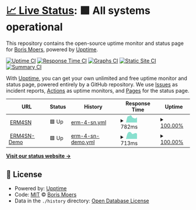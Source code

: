 # [📈 Live Status](https://bmoers.github.io/upptime): <!--live status--> **🟩 All systems operational**

This repository contains the open-source uptime monitor and status page for [Boris Moers](https://bmoers.github.io/upptime), powered by [Upptime](https://github.com/upptime/upptime).

[![Uptime CI](https://github.com/bmoers/upptime/workflows/Uptime%20CI/badge.svg)](https://github.com/bmoers/upptime/actions?query=workflow%3A%22Uptime+CI%22)
[![Response Time CI](https://github.com/bmoers/upptime/workflows/Response%20Time%20CI/badge.svg)](https://github.com/bmoers/upptime/actions?query=workflow%3A%22Response+Time+CI%22)
[![Graphs CI](https://github.com/bmoers/upptime/workflows/Graphs%20CI/badge.svg)](https://github.com/bmoers/upptime/actions?query=workflow%3A%22Graphs+CI%22)
[![Static Site CI](https://github.com/bmoers/upptime/workflows/Static%20Site%20CI/badge.svg)](https://github.com/bmoers/upptime/actions?query=workflow%3A%22Static+Site+CI%22)
[![Summary CI](https://github.com/bmoers/upptime/workflows/Summary%20CI/badge.svg)](https://github.com/bmoers/upptime/actions?query=workflow%3A%22Summary+CI%22)

With [Upptime](https://upptime.js.org), you can get your own unlimited and free uptime monitor and status page, powered entirely by a GitHub repository. We use [Issues](https://github.com/bmoers/upptime/issues) as incident reports, [Actions](https://github.com/bmoers/upptime/actions) as uptime monitors, and [Pages](https://bmoers.github.io/upptime) for the status page.

<!--start: status pages-->
<!-- This summary is generated by Upptime (https://github.com/upptime/upptime) -->
<!-- Do not edit this manually, your changes will be overwritten -->
<!-- prettier-ignore -->
| URL | Status | History | Response Time | Uptime |
| --- | ------ | ------- | ------------- | ------ |
| <img alt="" src="https://icons.duckduckgo.com/ip3/erm4sn.com.ico" height="13"> [ERM4SN](https://erm4sn.com) | 🟩 Up | [erm-4-sn.yml](https://github.com/bmoers/upptime/commits/HEAD/history/erm-4-sn.yml) | <details><summary><img alt="Response time graph" src="./graphs/erm-4-sn/response-time-week.png" height="20"> 782ms</summary><br><a href="https://bmoers.github.io/upptime/history/erm-4-sn"><img alt="Response time 851" src="https://img.shields.io/endpoint?url=https%3A%2F%2Fraw.githubusercontent.com%2Fbmoers%2Fupptime%2FHEAD%2Fapi%2Ferm-4-sn%2Fresponse-time.json"></a><br><a href="https://bmoers.github.io/upptime/history/erm-4-sn"><img alt="24-hour response time 918" src="https://img.shields.io/endpoint?url=https%3A%2F%2Fraw.githubusercontent.com%2Fbmoers%2Fupptime%2FHEAD%2Fapi%2Ferm-4-sn%2Fresponse-time-day.json"></a><br><a href="https://bmoers.github.io/upptime/history/erm-4-sn"><img alt="7-day response time 782" src="https://img.shields.io/endpoint?url=https%3A%2F%2Fraw.githubusercontent.com%2Fbmoers%2Fupptime%2FHEAD%2Fapi%2Ferm-4-sn%2Fresponse-time-week.json"></a><br><a href="https://bmoers.github.io/upptime/history/erm-4-sn"><img alt="30-day response time 855" src="https://img.shields.io/endpoint?url=https%3A%2F%2Fraw.githubusercontent.com%2Fbmoers%2Fupptime%2FHEAD%2Fapi%2Ferm-4-sn%2Fresponse-time-month.json"></a><br><a href="https://bmoers.github.io/upptime/history/erm-4-sn"><img alt="1-year response time 765" src="https://img.shields.io/endpoint?url=https%3A%2F%2Fraw.githubusercontent.com%2Fbmoers%2Fupptime%2FHEAD%2Fapi%2Ferm-4-sn%2Fresponse-time-year.json"></a></details> | <details><summary><a href="https://bmoers.github.io/upptime/history/erm-4-sn">100.00%</a></summary><a href="https://bmoers.github.io/upptime/history/erm-4-sn"><img alt="All-time uptime 99.99%" src="https://img.shields.io/endpoint?url=https%3A%2F%2Fraw.githubusercontent.com%2Fbmoers%2Fupptime%2FHEAD%2Fapi%2Ferm-4-sn%2Fuptime.json"></a><br><a href="https://bmoers.github.io/upptime/history/erm-4-sn"><img alt="24-hour uptime 100.00%" src="https://img.shields.io/endpoint?url=https%3A%2F%2Fraw.githubusercontent.com%2Fbmoers%2Fupptime%2FHEAD%2Fapi%2Ferm-4-sn%2Fuptime-day.json"></a><br><a href="https://bmoers.github.io/upptime/history/erm-4-sn"><img alt="7-day uptime 100.00%" src="https://img.shields.io/endpoint?url=https%3A%2F%2Fraw.githubusercontent.com%2Fbmoers%2Fupptime%2FHEAD%2Fapi%2Ferm-4-sn%2Fuptime-week.json"></a><br><a href="https://bmoers.github.io/upptime/history/erm-4-sn"><img alt="30-day uptime 100.00%" src="https://img.shields.io/endpoint?url=https%3A%2F%2Fraw.githubusercontent.com%2Fbmoers%2Fupptime%2FHEAD%2Fapi%2Ferm-4-sn%2Fuptime-month.json"></a><br><a href="https://bmoers.github.io/upptime/history/erm-4-sn"><img alt="1-year uptime 100.00%" src="https://img.shields.io/endpoint?url=https%3A%2F%2Fraw.githubusercontent.com%2Fbmoers%2Fupptime%2FHEAD%2Fapi%2Ferm-4-sn%2Fuptime-year.json"></a></details>
| <img alt="" src="https://icons.duckduckgo.com/ip3/demo.erm4sn.com.ico" height="13"> [ERM4SN-Demo](https://demo.erm4sn.com) | 🟩 Up | [erm-4-sn-demo.yml](https://github.com/bmoers/upptime/commits/HEAD/history/erm-4-sn-demo.yml) | <details><summary><img alt="Response time graph" src="./graphs/erm-4-sn-demo/response-time-week.png" height="20"> 713ms</summary><br><a href="https://bmoers.github.io/upptime/history/erm-4-sn-demo"><img alt="Response time 802" src="https://img.shields.io/endpoint?url=https%3A%2F%2Fraw.githubusercontent.com%2Fbmoers%2Fupptime%2FHEAD%2Fapi%2Ferm-4-sn-demo%2Fresponse-time.json"></a><br><a href="https://bmoers.github.io/upptime/history/erm-4-sn-demo"><img alt="24-hour response time 856" src="https://img.shields.io/endpoint?url=https%3A%2F%2Fraw.githubusercontent.com%2Fbmoers%2Fupptime%2FHEAD%2Fapi%2Ferm-4-sn-demo%2Fresponse-time-day.json"></a><br><a href="https://bmoers.github.io/upptime/history/erm-4-sn-demo"><img alt="7-day response time 713" src="https://img.shields.io/endpoint?url=https%3A%2F%2Fraw.githubusercontent.com%2Fbmoers%2Fupptime%2FHEAD%2Fapi%2Ferm-4-sn-demo%2Fresponse-time-week.json"></a><br><a href="https://bmoers.github.io/upptime/history/erm-4-sn-demo"><img alt="30-day response time 689" src="https://img.shields.io/endpoint?url=https%3A%2F%2Fraw.githubusercontent.com%2Fbmoers%2Fupptime%2FHEAD%2Fapi%2Ferm-4-sn-demo%2Fresponse-time-month.json"></a><br><a href="https://bmoers.github.io/upptime/history/erm-4-sn-demo"><img alt="1-year response time 812" src="https://img.shields.io/endpoint?url=https%3A%2F%2Fraw.githubusercontent.com%2Fbmoers%2Fupptime%2FHEAD%2Fapi%2Ferm-4-sn-demo%2Fresponse-time-year.json"></a></details> | <details><summary><a href="https://bmoers.github.io/upptime/history/erm-4-sn-demo">100.00%</a></summary><a href="https://bmoers.github.io/upptime/history/erm-4-sn-demo"><img alt="All-time uptime 99.99%" src="https://img.shields.io/endpoint?url=https%3A%2F%2Fraw.githubusercontent.com%2Fbmoers%2Fupptime%2FHEAD%2Fapi%2Ferm-4-sn-demo%2Fuptime.json"></a><br><a href="https://bmoers.github.io/upptime/history/erm-4-sn-demo"><img alt="24-hour uptime 100.00%" src="https://img.shields.io/endpoint?url=https%3A%2F%2Fraw.githubusercontent.com%2Fbmoers%2Fupptime%2FHEAD%2Fapi%2Ferm-4-sn-demo%2Fuptime-day.json"></a><br><a href="https://bmoers.github.io/upptime/history/erm-4-sn-demo"><img alt="7-day uptime 100.00%" src="https://img.shields.io/endpoint?url=https%3A%2F%2Fraw.githubusercontent.com%2Fbmoers%2Fupptime%2FHEAD%2Fapi%2Ferm-4-sn-demo%2Fuptime-week.json"></a><br><a href="https://bmoers.github.io/upptime/history/erm-4-sn-demo"><img alt="30-day uptime 100.00%" src="https://img.shields.io/endpoint?url=https%3A%2F%2Fraw.githubusercontent.com%2Fbmoers%2Fupptime%2FHEAD%2Fapi%2Ferm-4-sn-demo%2Fuptime-month.json"></a><br><a href="https://bmoers.github.io/upptime/history/erm-4-sn-demo"><img alt="1-year uptime 99.99%" src="https://img.shields.io/endpoint?url=https%3A%2F%2Fraw.githubusercontent.com%2Fbmoers%2Fupptime%2FHEAD%2Fapi%2Ferm-4-sn-demo%2Fuptime-year.json"></a></details>

<!--end: status pages-->

[**Visit our status website →**](https://bmoers.github.io/upptime)

## 📄 License

- Powered by: [Upptime](https://github.com/upptime/upptime)
- Code: [MIT](./LICENSE) © [Boris Moers](https://bmoers.github.io/upptime)
- Data in the `./history` directory: [Open Database License](https://opendatacommons.org/licenses/odbl/1-0/)
